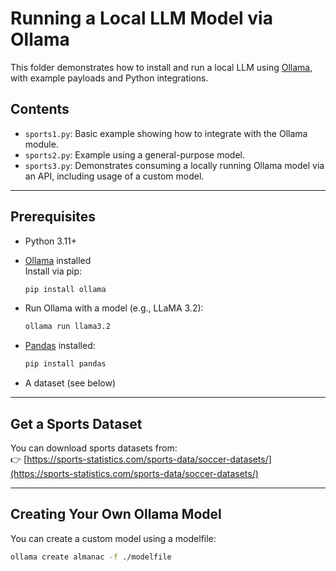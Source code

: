 # Running a Local LLM Model via Ollama

This folder demonstrates how to install and run a local LLM using [Ollama](https://ollama.com), with example payloads and Python integrations.

## Contents

- `sports1.py`: Basic example showing how to integrate with the Ollama module. 
- `sports2.py`: Example using a general-purpose model.
- `sports3.py`: Demonstrates consuming a locally running Ollama model via an API, including usage of a custom model.

---

## Prerequisites

- Python 3.11+
- [Ollama](https://ollama.com) installed  
  Install via pip:  
  ```bash
  pip install ollama
  ```

- Run Ollama with a model (e.g., LLaMA 3.2):  
  ```bash
  ollama run llama3.2
  ```

- [Pandas](https://pandas.pydata.org/) installed:
  ```bash
  pip install pandas
  ```

- A dataset (see below)

---

## Get a Sports Dataset

You can download sports datasets from:  
👉 [https://sports-statistics.com/sports-data/soccer-datasets/](https://sports-statistics.com/sports-data/soccer-datasets/)

---

## Creating Your Own Ollama Model

You can create a custom model using a modelfile:

```bash
ollama create almanac -f ./modelfile
```